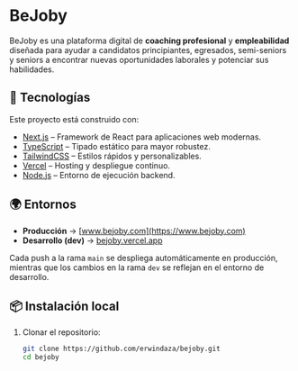 # BeJoby

BeJoby es una plataforma digital de **coaching profesional** y **empleabilidad** diseñada para ayudar a candidatos principiantes, egresados, semi-seniors y seniors a encontrar nuevas oportunidades laborales y potenciar sus habilidades.

## 🚀 Tecnologías

Este proyecto está construido con:

- [Next.js](https://nextjs.org/) – Framework de React para aplicaciones web modernas.
- [TypeScript](https://www.typescriptlang.org/) – Tipado estático para mayor robustez.
- [TailwindCSS](https://tailwindcss.com/) – Estilos rápidos y personalizables.
- [Vercel](https://vercel.com/) – Hosting y despliegue continuo.
- [Node.js](https://nodejs.org/) – Entorno de ejecución backend.

## 🌍 Entornos

- **Producción** → [www.bejoby.com](https://www.bejoby.com)  
- **Desarrollo (dev)** → [bejoby.vercel.app](https://bejoby.vercel.app)

Cada push a la rama `main` se despliega automáticamente en producción, mientras que los cambios en la rama `dev` se reflejan en el entorno de desarrollo.

## 📦 Instalación local

1. Clonar el repositorio:

   ```bash
   git clone https://github.com/erwindaza/bejoby.git
   cd bejoby